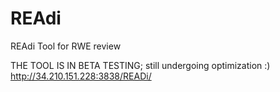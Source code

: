 # REAdi
REAdi Tool for RWE review


THE TOOL IS IN BETA TESTING; still undergoing optimization :) 
http://34.210.151.228:3838/READi/
